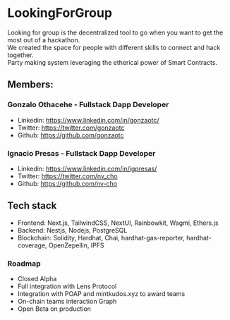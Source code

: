 # LookingForGroup
Looking for group is the decentralized tool to go when you want to get the most out of a hackathon.<br/>
We created the space for people with different skills to connect and hack together.<br/>
Party making system leveraging the etherical power of Smart Contracts.<br/>

## Members:

### Gonzalo Othacehe - Fullstack Dapp Developer

- Linkedin: https://www.linkedin.com/in/gonzaotc/
- Twitter: https://twitter.com/gonzaotc
- Github: https://github.com/gonzaotc


### Ignacio Presas - Fullstack Dapp Developer

- Linkedin: https://www.linkedin.com/in/igpresas/
- Twitter: https://twitter.com/nv_cho
- Github: https://github.com/nv-cho

## Tech stack
 - Frontend: Next.js, TailwindCSS, NextUI, Rainbowkit, Wagmi, Ethers.js
 - Backend: Nestjs, Nodejs, PostgreSQL
 - Blockchain: Solidity, Hardhat, Chai, hardhat-gas-reporter, hardhat-coverage, OpenZepellin, IPFS
 
 ### Roadmap
 - Closed Alpha
 - Full integration with Lens Protocol
 - Integration with POAP and mintkudos.xyz to award teams
 - On-chain teams interaction Graph
 - Open Beta on production
